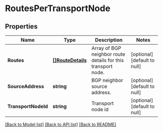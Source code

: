 # RoutesPerTransportNode

## Properties
Name | Type | Description | Notes
------------ | ------------- | ------------- | -------------
**Routes** | [**[]RouteDetails**](RouteDetails.md) | Array of BGP neighbor route details for this transport node.  | [optional] [default to null]
**SourceAddress** | **string** | BGP neighbor source address. | [optional] [default to null]
**TransportNodeId** | **string** | Transport node id | [optional] [default to null]

[[Back to Model list]](../README.md#documentation-for-models) [[Back to API list]](../README.md#documentation-for-api-endpoints) [[Back to README]](../README.md)

